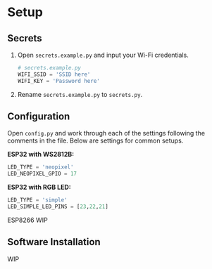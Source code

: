 # Setup

## Secrets

1. Open `secrets.example.py` and input your Wi-Fi credentials.

    ```py
    # secrets.example.py
    WIFI_SSID = 'SSID here'
    WIFI_KEY = 'Password here'
    ```

2. Rename `secrets.example.py` to `secrets.py`.

## Configuration

Open `config.py` and work through each of the settings following the comments in the file. Below are settings for common setups.

**ESP32 with WS2812B:**

```py
LED_TYPE = 'neopixel'
LED_NEOPIXEL_GPIO = 17
```

**ESP32 with RGB LED:**

```py
LED_TYPE = 'simple'
LED_SIMPLE_LED_PINS = [23,22,21]
```

ESP8266 WIP

## Software Installation

WIP